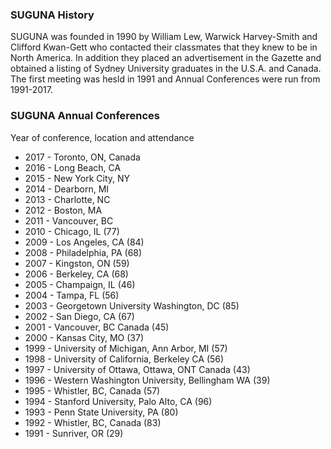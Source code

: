 ### SUGUNA History

SUGUNA was founded in 1990 by William Lew, Warwick Harvey-Smith and
Clifford Kwan-Gett who contacted their classmates that they knew to be
in North America. In addition they placed an advertisement in the
Gazette and obtained a listing of Sydney University graduates in the
U.S.A. and Canada. The first meeting was hesld in 1991 and Annual
Conferences were run from 1991-2017.

### SUGUNA Annual Conferences

Year of conference, location and attendance

- 2017 - Toronto, ON, Canada
- 2016 - Long Beach, CA
- 2015 - New York City, NY
- 2014 - Dearborn, MI
- 2013 - Charlotte, NC
- 2012 - Boston, MA
- 2011 - Vancouver, BC
- 2010 - Chicago, IL (77)
- 2009 - Los Angeles, CA (84)
- 2008 - Philadelphia, PA (68)
- 2007 - Kingston, ON (59)
- 2006 - Berkeley, CA (68)
- 2005 - Champaign, IL (46)
- 2004 - Tampa, FL (56)
- 2003 - Georgetown University Washington, DC (85)
- 2002 - San Diego, CA (67)
- 2001 - Vancouver, BC Canada (45)
- 2000 - Kansas City, MO (37)
- 1999 - University of Michigan, Ann Arbor, MI (57)
- 1998 - University of California, Berkeley CA (56)
- 1997 - University of Ottawa, Ottawa, ONT Canada (43)
- 1996 - Western Washington University, Bellingham WA (39)
- 1995 - Whistler, BC, Canada (57)
- 1994 - Stanford University, Palo Alto, CA (96)
- 1993 - Penn State University, PA (80)
- 1992 - Whistler, BC, Canada (83)
- 1991 - Sunriver, OR (29)
